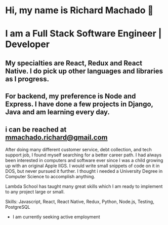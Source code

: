 # Hi, my name is  Richard Machado :tada:
# I am a Full Stack Software Engineer | Developer

## My specialties are React, Redux and React Native. I do pick up other languages and libraries as I progress.

## For backend, my preference is Node and Express. I have done a few projects in Django, Java and am learning every day.

## i can be reached at mmachado.richard@gmail.com

After doing many different customer service, debt collection, and tech support job, I found myself searching for a better career path. I had always been interested in computers and software ever since I was a child growing up with an original Apple IIGS. I would write small snippets of code on it in DOS, but never pursued it further. I thought i needed a University Degree in Computer Science to accomplish anything.

Lambda School has taught many great skills which I am ready to implement to any project large or small.

Skills: Javascript, React, React Native, Redux, Python, Node.js, Testing, PostgreSQL

* I am currently seeking active employment
